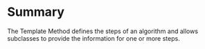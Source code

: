 ﻿# Summary
The Template Method defines the steps of an algorithm and allows subclasses to provide the information for one or more steps.